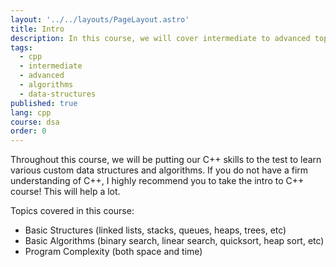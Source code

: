 ```yaml
---
layout: '../../layouts/PageLayout.astro'
title: Intro
description: In this course, we will cover intermediate to advanced topics in C++ while covering various data structures and algorithms
tags:
  - cpp
  - intermediate
  - advanced
  - algorithms
  - data-structures
published: true
lang: cpp
course: dsa
order: 0
---
```


Throughout this course, we will be putting our C++ skills to the test to learn various custom data structures and algorithms. If you do not have a firm understanding of C++, I highly recommend you to take the intro to C++ course! This will help a lot.

Topics covered in this course:
- Basic Structures (linked lists, stacks, queues, heaps, trees, etc)
- Basic Algorithms (binary search, linear search, quicksort, heap sort, etc)
- Program Complexity (both space and time)